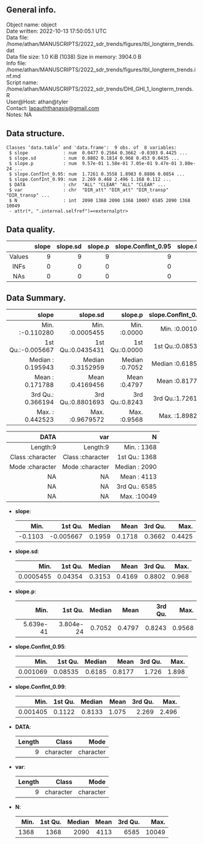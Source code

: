<!-- This is a markdown file. -->


 General info.
---------------

Object name:    object      
Date written:   2022-10-13 17:50:05.1 UTC  
Data file:      /home/athan/MANUSCRIPTS/2022_sdr_trends/figures/tbl_longterm_trends.dat      
Data file size: 1.0 KiB (1038) 
Size in memory: 3904.0 B      
Info file:      /home/athan/MANUSCRIPTS/2022_sdr_trends/figures/tbl_longterm_trends.inf.md      
Script name:    /home/athan/MANUSCRIPTS/2022_sdr_trends/DHI_GHI_1_longterm_trends.R      
User@Host:      athan@tyler   
Contact:        <lapauththanasis@gmail.com>      
Notes:          NA      


 Data structure.
-----------------

```
Classes ‘data.table’ and 'data.frame':	9 obs. of  8 variables:
 $ slope             : num  0.0477 0.2564 0.3662 -0.0303 0.4425 ...
 $ slope.sd          : num  0.8802 0.1814 0.968 0.453 0.0435 ...
 $ slope.p           : num  9.57e-01 1.58e-01 7.05e-01 9.47e-01 3.80e-24 ...
 $ slope.ConfInt_0.95: num  1.7261 0.3558 1.8983 0.8886 0.0854 ...
 $ slope.ConfInt_0.99: num  2.269 0.468 2.496 1.168 0.112 ...
 $ DATA              : chr  "ALL" "CLEAR" "ALL" "CLEAR" ...
 $ var               : chr  "DIR_att" "DIR_att" "DIR_transp" "DIR_transp" ...
 $ N                 : int  2090 1368 2090 1368 10007 6585 2090 1368 10049
 - attr(*, ".internal.selfref")=<externalptr> 
```


 Data quality.
---------------

| &nbsp; | slope | slope.sd | slope.p | slope.ConfInt_0.95 | slope.ConfInt_0.99 | DATA | var | N |
|:------:|------:|---------:|--------:|-------------------:|-------------------:|-----:|----:|--:|
| Values |     9 |        9 |       9 |                  9 |                  9 |    0 |   0 | 9 |
|  INFs  |     0 |        0 |       0 |                  0 |                  0 |    0 |   0 | 0 |
|  NAs   |     0 |        0 |       0 |                  0 |                  0 |    0 |   0 | 0 |


 Data Summary.
---------------

|             slope |          slope.sd |        slope.p | slope.ConfInt_0.95 | slope.ConfInt_0.99 |
|------------------:|------------------:|---------------:|-------------------:|-------------------:|
| Min.   :-0.110280 | Min.   :0.0005455 | Min.   :0.0000 |   Min.   :0.001069 |   Min.   :0.001405 |
| 1st Qu.:-0.005667 | 1st Qu.:0.0435431 | 1st Qu.:0.0000 |   1st Qu.:0.085353 |   1st Qu.:0.112181 |
| Median : 0.195943 | Median :0.3152959 | Median :0.7052 |   Median :0.618517 |   Median :0.813285 |
| Mean   : 0.171788 | Mean   :0.4169456 | Mean   :0.4797 |   Mean   :0.817729 |   Mean   :1.075081 |
| 3rd Qu.: 0.366194 | 3rd Qu.:0.8801693 | 3rd Qu.:0.8243 |   3rd Qu.:1.726101 |   3rd Qu.:2.269240 |
| Max.   : 0.442523 | Max.   :0.9679572 | Max.   :0.9568 |   Max.   :1.898262 |   Max.   :2.495574 |

 

|             DATA |              var |             N |
|-----------------:|-----------------:|--------------:|
|         Length:9 |         Length:9 | Min.   : 1368 |
| Class :character | Class :character | 1st Qu.: 1368 |
| Mode  :character | Mode  :character | Median : 2090 |
|               NA |               NA | Mean   : 4113 |
|               NA |               NA | 3rd Qu.: 6585 |
|               NA |               NA | Max.   :10049 |



  * **slope**:


    |    Min. |   1st Qu. | Median |   Mean | 3rd Qu. |   Max. |
    |--------:|----------:|-------:|-------:|--------:|-------:|
    | -0.1103 | -0.005667 | 0.1959 | 0.1718 |  0.3662 | 0.4425 |

  * **slope.sd**:


    |      Min. | 1st Qu. | Median |   Mean | 3rd Qu. |  Max. |
    |----------:|--------:|-------:|-------:|--------:|------:|
    | 0.0005455 | 0.04354 | 0.3153 | 0.4169 |  0.8802 | 0.968 |

  * **slope.p**:


    |      Min. |   1st Qu. | Median |   Mean | 3rd Qu. |   Max. |
    |----------:|----------:|-------:|-------:|--------:|-------:|
    | 5.639e-41 | 3.804e-24 | 0.7052 | 0.4797 |  0.8243 | 0.9568 |

  * **slope.ConfInt_0.95**:


    |     Min. | 1st Qu. | Median |   Mean | 3rd Qu. |  Max. |
    |---------:|--------:|-------:|-------:|--------:|------:|
    | 0.001069 | 0.08535 | 0.6185 | 0.8177 |   1.726 | 1.898 |

  * **slope.ConfInt_0.99**:


    |     Min. | 1st Qu. | Median |  Mean | 3rd Qu. |  Max. |
    |---------:|--------:|-------:|------:|--------:|------:|
    | 0.001405 |  0.1122 | 0.8133 | 1.075 |   2.269 | 2.496 |

  * **DATA**:


    | Length |     Class |      Mode |
    |-------:|----------:|----------:|
    |      9 | character | character |

  * **var**:


    | Length |     Class |      Mode |
    |-------:|----------:|----------:|
    |      9 | character | character |

  * **N**:


    | Min. | 1st Qu. | Median | Mean | 3rd Qu. |  Max. |
    |-----:|--------:|-------:|-----:|--------:|------:|
    | 1368 |    1368 |   2090 | 4113 |    6585 | 10049 |


<!-- end of list -->



